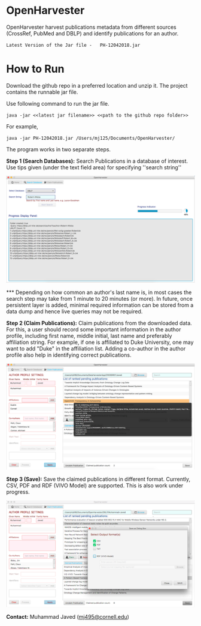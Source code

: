 # OpenHarvester


OpenHarvester harvest publications metadata from different sources (CrossRef, PubMed and DBLP) and identify publications for an author.

``` 
Latest Version of the Jar file -   PH-12042018.jar
```

# How to Run

Download the github repo in a preferred location and unzip it. The project contains the runnable jar file.

Use following command to run the jar file.
```
java -jar <<latest jar filename>> <<path to the github repo folder>>
```

For example, 
```
java -jar PH-12042018.jar /Users/mj125/Documents/OpenHarvester/
```

The program works in two separate steps.

**Step 1 (Search Databases):** Search Publications in a database of interest. Use tips given (under the text field area) for specifying ''search string''

![alt text](images/search-database.png)

*** Depending on how common an author's last name is, in most cases the search step may take from 1 minute to 20 minutes (or more). In future, once persistent layer is added, minimal required information can be stored from a data dump and hence live queries may not be required.


**Step 2 (Claim Publications):**  Claim publications from the downloaded data. For this, a user should record some important information in the author profile, including first name, middle initial, last name and preferably affiliation string. For example, if one is affiliated to Duke University, one may want to add "Duke" in the affiliation list. Adding a co-author in the author profile also help in identifying correct publications.

![alt text](images/claim-publications.png)

**Step 3 (Save):** Save the claimed publications in different format. Currently, CSV, PDF and RDF (VIVO Model) are supported. This is also work under progress.

![alt text](images/save-as-view.png)


**Contact:** 
Muhammad Javed (mj495@cornell.edu)
